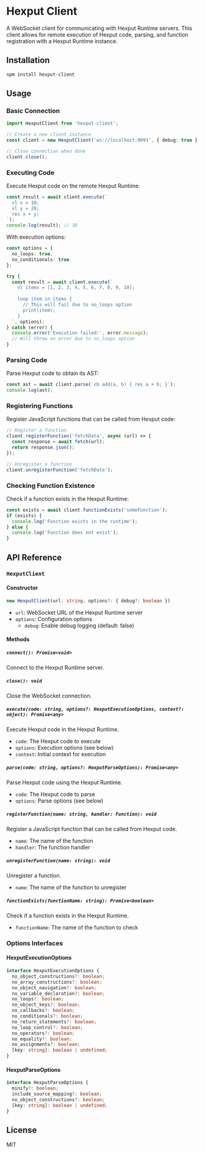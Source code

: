 # Hexput Client

A WebSocket client for communicating with Hexput Runtime servers. This client allows for remote execution of Hexput code, parsing, and function registration with a Hexput Runtime instance.

## Installation

```bash
npm install hexput-client
```

## Usage

### Basic Connection

```typescript
import HexputClient from 'hexput-client';

// Create a new client instance
const client = new HexputClient('ws://localhost:9091', { debug: true });

// Close connection when done
client.close();
```

### Executing Code

Execute Hexput code on the remote Hexput Runtime:

```typescript
const result = await client.execute(`
  vl x = 10;
  vl y = 20;
  res x + y;
`);
console.log(result); // 30
```

With execution options:

```typescript
const options = {
  no_loops: true,
  no_conditionals: true
};

try {
  const result = await client.execute(`
    vl items = [1, 2, 3, 4, 5, 6, 7, 8, 9, 10];
    
    loop item in items {
      // This will fail due to no_loops option
      print(item);
    }
  `, options);
} catch (error) {
  console.error('Execution failed:', error.message);
  // Will throw an error due to no_loops option
}
```

### Parsing Code

Parse Hexput code to obtain its AST:

```typescript
const ast = await client.parse(`cb add(a, b) { res a + b; }`);
console.log(ast);
```

### Registering Functions

Register JavaScript functions that can be called from Hexput code:

```typescript
// Register a function
client.registerFunction('fetchData', async (url) => {
  const response = await fetch(url);
  return response.json();
});

// Unregister a function
client.unregisterFunction('fetchData');
```

### Checking Function Existence

Check if a function exists in the Hexput Runtime:

```typescript
const exists = await client.functionExists('someFunction');
if (exists) {
  console.log('Function exists in the runtime');
} else {
  console.log('Function does not exist');
}
```

## API Reference

### `HexputClient`

#### Constructor

```typescript
new HexputClient(url: string, options?: { debug?: boolean })
```

- `url`: WebSocket URL of the Hexput Runtime server
- `options`: Configuration options
  - `debug`: Enable debug logging (default: false)

#### Methods

##### `connect(): Promise<void>`

Connect to the Hexput Runtime server.

##### `close(): void`

Close the WebSocket connection.

##### `execute(code: string, options?: HexputExecutionOptions, context?: object): Promise<any>`

Execute Hexput code in the Hexput Runtime.

- `code`: The Hexput code to execute
- `options`: Execution options (see below)
- `context`: Initial context for execution

##### `parse(code: string, options?: HexputParseOptions): Promise<any>`

Parse Hexput code using the Hexput Runtime.

- `code`: The Hexput code to parse
- `options`: Parse options (see below)

##### `registerFunction(name: string, handler: Function): void`

Register a JavaScript function that can be called from Hexput code.

- `name`: The name of the function
- `handler`: The function handler

##### `unregisterFunction(name: string): void`

Unregister a function.

- `name`: The name of the function to unregister

##### `functionExists(functionName: string): Promise<boolean>`

Check if a function exists in the Hexput Runtime.

- `functionName`: The name of the function to check

### Options Interfaces

#### HexputExecutionOptions

```typescript
interface HexputExecutionOptions {
  no_object_constructions?: boolean;
  no_array_constructions?: boolean;
  no_object_navigation?: boolean;
  no_variable_declaration?: boolean;
  no_loops?: boolean;
  no_object_keys?: boolean;
  no_callbacks?: boolean;
  no_conditionals?: boolean;
  no_return_statements?: boolean;
  no_loop_control?: boolean;
  no_operators?: boolean;
  no_equality?: boolean;
  no_assignments?: boolean;
  [key: string]: boolean | undefined;
}
```

#### HexputParseOptions

```typescript
interface HexputParseOptions {
  minify?: boolean;
  include_source_mapping?: boolean;
  no_object_constructions?: boolean;
  [key: string]: boolean | undefined;
}
```

## License

MIT
